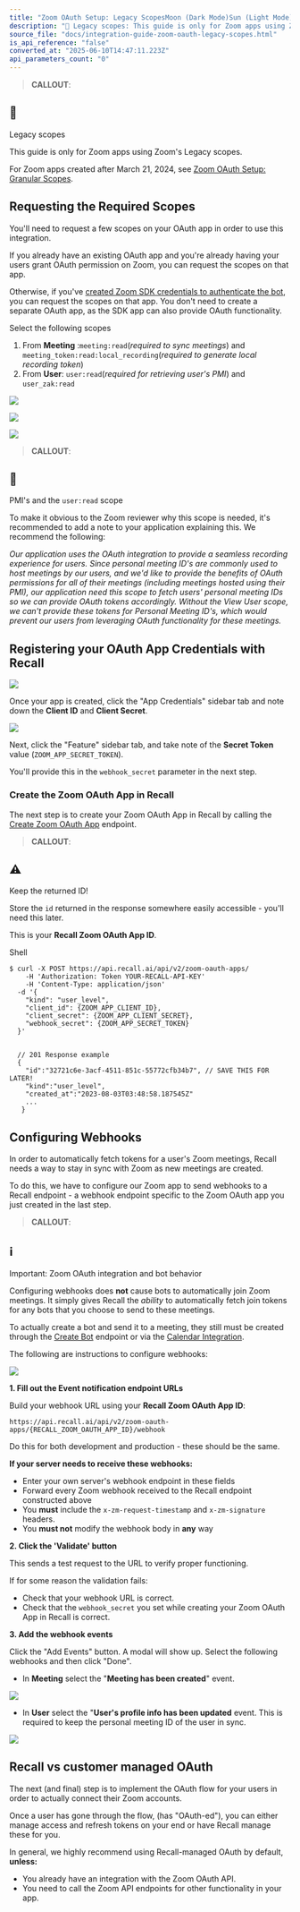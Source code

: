 ```yaml
---
title: "Zoom OAuth Setup: Legacy ScopesMoon (Dark Mode)Sun (Light Mode)"
description: "📘 Legacy scopes: This guide is only for Zoom apps using Zoom's Legacy scopes. For Zoom apps created after March 21, 2024, see Zoom OAuth Setup: Granular Scopes . Requesting the Required Scopes You'll need to request a few scopes on your OAuth app in order to use this integration. If you already hav..."
source_file: "docs/integration-guide-zoom-oauth-legacy-scopes.html"
is_api_reference: "false"
converted_at: "2025-06-10T14:47:11.223Z"
api_parameters_count: "0"
---
```

> **CALLOUT**:

## 📘

Legacy scopes

This guide is only for Zoom apps using Zoom's Legacy scopes.

For Zoom apps created after March 21, 2024, see [Zoom OAuth Setup: Granular Scopes](/docs/integration-guide-zoom-oauth.md).

## Requesting the Required Scopes

[](#requesting-the-required-scopes)

You'll need to request a few scopes on your OAuth app in order to use this integration.

If you already have an existing OAuth app and you're already having your users grant OAuth permission on Zoom, you can request the scopes on that app.

Otherwise, if you've [created Zoom SDK credentials to authenticate the bot](/reference/zoom-sdk-app-submission-guide.md), you can request the scopes on that app. You don't need to create a separate OAuth app, as the SDK app can also provide OAuth functionality.

Select the following scopes

1.  From **Meeting** :`meeting:read`(*required to sync meetings*) and `meeting_token:read:local_recording`(*required to generate local recording token*)
2.  From **User**: `user:read`(*required for retrieving user's PMI*) and `user_zak:read`

![](https://files.readme.io/650a30e-Screenshot_2023-12-18_at_12.00.11_PM.png)

![](https://files.readme.io/1f6625a-image.png)

![](https://files.readme.io/0194a63-Screenshot_2023-12-18_at_12.01.35_PM.png)
> **CALLOUT**:

## 📘

PMI's and the `user:read` scope

To make it obvious to the Zoom reviewer why this scope is needed, it's recommended to add a note to your application explaining this. We recommend the following:

*Our application uses the OAuth integration to provide a seamless recording experience for users. Since personal meeting ID's are commonly used to host meetings by our users, and we'd like to provide the benefits of OAuth permissions for all of their meetings (including meetings hosted using their PMI), our application need this scope to fetch users' personal meeting IDs so we can provide OAuth tokens accordingly. Without the View User scope, we can't provide these tokens for Personal Meeting ID's, which would prevent our users from leveraging OAuth functionality for these meetings.*



## Registering your OAuth App Credentials with Recall

[](#registering-your-oauth-app-credentials-with-recall)

![](https://files.readme.io/21c1b63-image.png)

Once your app is created, click the "App Credentials" sidebar tab and note down the **Client ID** and **Client Secret**.

![](https://files.readme.io/ace639d-image.png)

Next, click the "Feature" sidebar tab, and take note of the **Secret Token** value (`ZOOM_APP_SECRET_TOKEN`).

You'll provide this in the `webhook_secret` parameter in the next step.

### Create the Zoom OAuth App in Recall

[](#create-the-zoom-oauth-app-in-recall)

The next step is to create your Zoom OAuth App in Recall by calling the [Create Zoom OAuth App](/reference/zoom_oauth_apps_create.md) endpoint.

> **CALLOUT**:

## ⚠️

Keep the returned ID!

Store the `id` returned in the response somewhere easily accessible - you'll need this later.

This is your **Recall Zoom OAuth App ID**.

Shell

```
$ curl -X POST https://api.recall.ai/api/v2/zoom-oauth-apps/
	-H 'Authorization: Token YOUR-RECALL-API-KEY'
 	-H 'Content-Type: application/json'
  -d '{
    "kind": "user_level",
    "client_id": {ZOOM_APP_CLIENT_ID},
    "client_secret": {ZOOM_APP_CLIENT_SECRET},
    "webhook_secret": {ZOOM_APP_SECRET_TOKEN}
  }'


  // 201 Response example
  {
  	"id":"32721c6e-3acf-4511-851c-55772cfb34b7", // SAVE THIS FOR LATER!
    "kind":"user_level",
    "created_at":"2023-08-03T03:48:58.187545Z"
    ...
   }

```



## Configuring Webhooks

[](#configuring-webhooks)

In order to automatically fetch tokens for a user's Zoom meetings, Recall needs a way to stay in sync with Zoom as new meetings are created.

To do this, we have to configure our Zoom app to send webhooks to a Recall endpoint - a webhook endpoint specific to the Zoom OAuth app you just created in the last step.

> **CALLOUT**:

## ℹ️

Important: Zoom OAuth integration and bot behavior

Configuring webhooks does **not** cause bots to automatically join Zoom meetings. It simply gives Recall the *ability* to automatically fetch join tokens for any bots that you choose to send to these meetings.

To actually create a bot and send it to a meeting, they still must be created through the [Create Bot](/reference/bot_create.md) endpoint or via the [Calendar Integration](/docs/calendar-integration.md).

The following are instructions to configure webhooks:

![](https://files.readme.io/7b3e1ff-marketplace.zoom.us_develop_apps_FkGS0K3jSkqv9sL0DmvT3A_feature.png)

**1\. Fill out the Event notification endpoint URLs**

Build your webhook URL using your **Recall Zoom OAuth App ID**:

`https://api.recall.ai/api/v2/zoom-oauth-apps/{RECALL_ZOOM_OAUTH_APP_ID}/webhook`

Do this for both development and production - these should be the same.

**If your server needs to receive these webhooks:**
- Enter your own server's webhook endpoint in these fields
- Forward every Zoom webhook received to the Recall endpoint constructed above
- You **must** include the `x-zm-request-timestamp` and `x-zm-signature` headers.
- You **must not** modify the webhook body in **any** way

**2\. Click the 'Validate' button**

This sends a test request to the URL to verify proper functioning.

If for some reason the validation fails:
- Check that your webhook URL is correct.
- Check that the `webhook_secret` you set while creating your Zoom OAuth App in Recall is correct.

**3\. Add the webhook events**

Click the "Add Events" button. A modal will show up. Select the following webhooks and then click "Done".
- In **Meeting** select the "**Meeting has been created**" event.

![](https://files.readme.io/2091de3-Screenshot_2023-12-18_at_12.41.33_PM.png)
- In **User** select the "**User's profile info has been updated** event. This is required to keep the personal meeting ID of the user in sync.

![](https://files.readme.io/4c084ab-Screenshot_2023-12-18_at_12.41.41_PM.png)

## Recall vs customer managed OAuth

[](#recall-vs-customer-managed-oauth)

The next (and final) step is to implement the OAuth flow for your users in order to actually connect their Zoom accounts.

Once a user has gone through the flow, (has "OAuth-ed"), you can either manage access and refresh tokens on your end or have Recall manage these for you.

In general, we highly recommend using Recall-managed OAuth by default, **unless:**
- You already have an integration with the Zoom OAuth API.
- You need to call the Zoom API endpoints for other functionality in your app.
